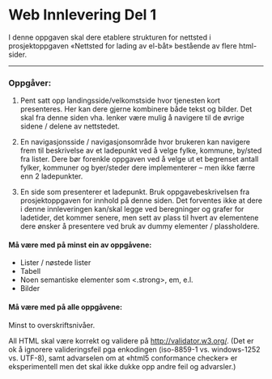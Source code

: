 # Web Innlevering Del 1
I denne oppgaven skal dere etablere strukturen for nettsted i prosjektoppgaven «Nettsted for lading av el-båt» bestående av flere html-sider.

------------
### Oppgåver:
1. Pent satt opp landingsside/velkomstside hvor tjenesten kort presenteres. Her kan dere gjerne kombinere både tekst og bilder. Det skal fra denne siden vha. lenker være mulig å navigere til de øvrige sidene / delene av nettstedet.

2.  En navigasjonsside / navigasjonsområde hvor brukeren kan navigere frem til beskrivelse av et ladepunkt ved å velge fylke, kommune, by/sted fra lister. Dere bør forenkle oppgaven ved å velge ut et begrenset antall fylker, kommuner og byer/steder dere implementerer – men ikke færre enn 2 ladepunkter.

3. En side som presenterer et ladepunkt. Bruk oppgavebeskrivelsen fra prosjektoppgaven for innhold på denne siden. Det forventes ikke at dere i denne innleveringen kan/skal legge ved beregninger og grafer for ladetider, det kommer senere, men sett av plass til hvert av elementene dere ønsker å presentere ved bruk av dummy elementer / plassholdere.

#### Må være med på minst ein av oppgåvene:
- Lister / nøstede lister
- Tabell
- Noen semantiske elementer som <.strong>, em, e.l.
- Bilder


#### Må være med på alle oppgåvene:
Minst to overskriftsnivåer.

All HTML skal være korrekt og validere på http://validator.w3.org/. (Det er ok å ignorere valideringsfeil pga enkodingen (iso-8859-1 vs. windows-1252 vs. UTF-8), samt advarselen om at «html5 conformance checker» er eksperimentell men det skal ikke dukke opp andre feil og advarsler.)
